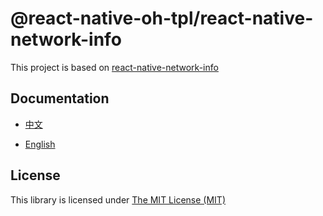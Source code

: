 # @react-native-oh-tpl/react-native-network-info

This project is based on [react-native-network-info](https://github.com/pusherman/react-native-network-info)

## Documentation 

- [中文](https://gitee.com/react-native-oh-library/usage-docs/blob/master/zh-cn/react-native-network-info.md)

- [English](https://gitee.com/react-native-oh-library/usage-docs/blob/master/en/react-native-network-info.md)

## License

This library is licensed under [The MIT License (MIT)](https://github.com/pusherman/react-native-network-info/blob/master/LICENSE)